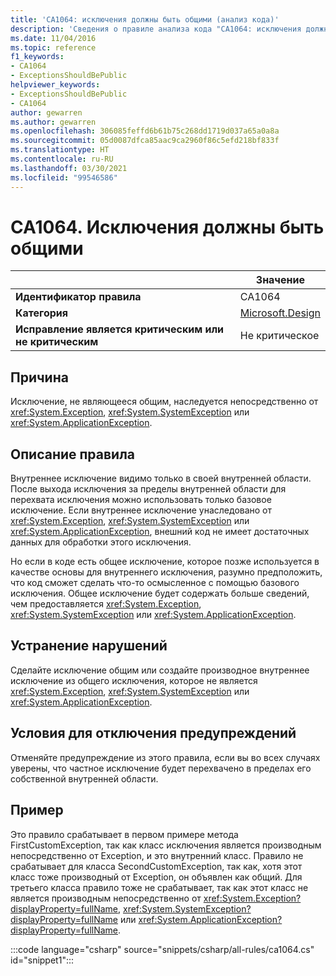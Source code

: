 ```yaml
---
title: 'CA1064: исключения должны быть общими (анализ кода)'
description: 'Сведения о правиле анализа кода "CA1064: исключения должны быть общими"'
ms.date: 11/04/2016
ms.topic: reference
f1_keywords:
- CA1064
- ExceptionsShouldBePublic
helpviewer_keywords:
- ExceptionsShouldBePublic
- CA1064
author: gewarren
ms.author: gewarren
ms.openlocfilehash: 306085feffd6b61b75c268dd1719d037a65a0a8a
ms.sourcegitcommit: 05d0087dfca85aac9ca2960f86c5efd218bf833f
ms.translationtype: HT
ms.contentlocale: ru-RU
ms.lasthandoff: 03/30/2021
ms.locfileid: "99546586"
---
```

# <a name="ca1064-exceptions-should-be-public"></a>CA1064. Исключения должны быть общими

| | Значение |
|-|-|
| **Идентификатор правила** |CA1064|
| **Категория** |[Microsoft.Design](design-warnings.md)|
| **Исправление является критическим или не критическим** |Не критическое|

## <a name="cause"></a>Причина

Исключение, не являющееся общим, наследуется непосредственно от <xref:System.Exception>, <xref:System.SystemException> или <xref:System.ApplicationException>.

## <a name="rule-description"></a>Описание правила

Внутреннее исключение видимо только в своей внутренней области. После выхода исключения за пределы внутренней области для перехвата исключения можно использовать только базовое исключение. Если внутреннее исключение унаследовано от <xref:System.Exception>, <xref:System.SystemException> или <xref:System.ApplicationException>, внешний код не имеет достаточных данных для обработки этого исключения.

Но если в коде есть общее исключение, которое позже используется в качестве основы для внутреннего исключения, разумно предположить, что код сможет сделать что-то осмысленное с помощью базового исключения. Общее исключение будет содержать больше сведений, чем предоставляется <xref:System.Exception>, <xref:System.SystemException> или <xref:System.ApplicationException>.

## <a name="how-to-fix-violations"></a>Устранение нарушений

Сделайте исключение общим или создайте производное внутреннее исключение из общего исключения, которое не является <xref:System.Exception>, <xref:System.SystemException> или <xref:System.ApplicationException>.

## <a name="when-to-suppress-warnings"></a>Условия для отключения предупреждений

Отменяйте предупреждение из этого правила, если вы во всех случаях уверены, что частное исключение будет перехвачено в пределах его собственной внутренней области.

## <a name="example"></a>Пример

Это правило срабатывает в первом примере метода FirstCustomException, так как класс исключения является производным непосредственно от Exception, и это внутренний класс. Правило не срабатывает для класса SecondCustomException, так как, хотя этот класс тоже производный от Exception, он объявлен как общий. Для третьего класса правило тоже не срабатывает, так как этот класс не является производным непосредственно от <xref:System.Exception?displayProperty=fullName>, <xref:System.SystemException?displayProperty=fullName> или <xref:System.ApplicationException?displayProperty=fullName>.

:::code language="csharp" source="snippets/csharp/all-rules/ca1064.cs" id="snippet1":::
